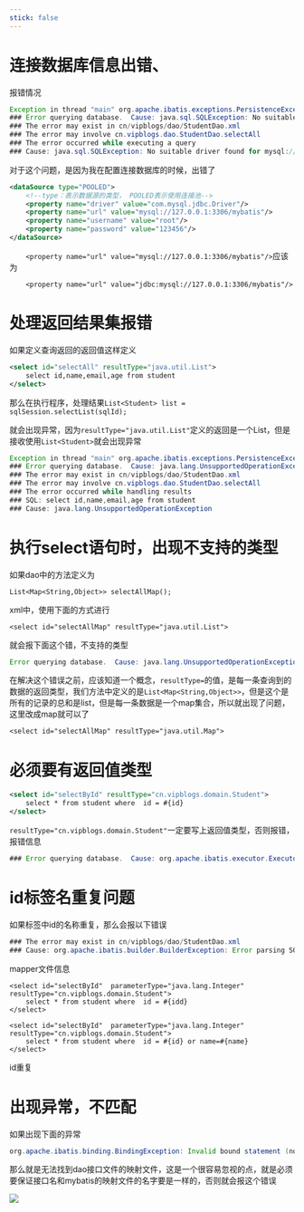 ```yaml
---
stick: false
---
```




# 连接数据库信息出错、



报错情况

```java
Exception in thread "main" org.apache.ibatis.exceptions.PersistenceException: 
### Error querying database.  Cause: java.sql.SQLException: No suitable driver found for mysql://127.0.0.1:3306/mybatis
### The error may exist in cn/vipblogs/dao/StudentDao.xml
### The error may involve cn.vipblogs.dao.StudentDao.selectAll
### The error occurred while executing a query
### Cause: java.sql.SQLException: No suitable driver found for mysql://127.0.0.1:3306/mybatis
```

对于这个问题，是因为我在配置连接数据库的时候，出错了

```xml
<dataSource type="POOLED">
    <!--type：表示数据源的类型， POOLED表示使用连接池-->
    <property name="driver" value="com.mysql.jdbc.Driver"/>
    <property name="url" value="mysql://127.0.0.1:3306/mybatis"/>
    <property name="username" value="root"/>
    <property name="password" value="123456"/>
</dataSource>
```



`    <property name="url" value="mysql://127.0.0.1:3306/mybatis"/>`应该为

`    <property name="url" value="jdbc:mysql://127.0.0.1:3306/mybatis"/>`







# 处理返回结果集报错



如果定义查询返回的返回值这样定义

```xml
<select id="selectAll" resultType="java.util.List">
    select id,name,email,age from student
</select>
```

那么在执行程序，处理结果`List<Student> list = sqlSession.selectList(sqlId);`

就会出现异常，因为`resultType="java.util.List"`定义的返回是一个List，但是接收使用`List<Student>`就会出现异常





```java
Exception in thread "main" org.apache.ibatis.exceptions.PersistenceException: 
### Error querying database.  Cause: java.lang.UnsupportedOperationException
### The error may exist in cn/vipblogs/dao/StudentDao.xml
### The error may involve cn.vipblogs.dao.StudentDao.selectAll
### The error occurred while handling results
### SQL: select id,name,email,age from student
### Cause: java.lang.UnsupportedOperationException
```







# 执行select语句时，出现不支持的类型



如果dao中的方法定义为

`List<Map<String,Object>> selectAllMap();`

xml中，使用下面的方式进行

`<select id="selectAllMap" resultType="java.util.List">`

就会报下面这个错，不支持的类型

```java
Error querying database.  Cause: java.lang.UnsupportedOperationException
```



在解决这个错误之前，应该知道一个概念，`resultType=`的值，是每一条查询到的数据的返回类型，我们方法中定义的是`List<Map<String,Object>>`，但是这个是所有的记录的总和是list，但是每一条数据是一个map集合，所以就出现了问题，这里改成map就可以了

`<select id="selectAllMap" resultType="java.util.Map">`





# 必须要有返回值类型

```xml
<select id="selectById" resultType="cn.vipblogs.domain.Student">
    select * from student where  id = #{id}
</select>
```

`resultType="cn.vipblogs.domain.Student"`一定要写上返回值类型，否则报错，报错信息

```java
### Error querying database.  Cause: org.apache.ibatis.executor.ExecutorException: A query was run and no Result Maps were found for the Mapped Statement 'cn.vipblogs.dao.StudentDao.selectById'.  It's likely that neither a Result Type nor a Result Map was specified.
```





# id标签名重复问题



如果标签中id的名称重复，那么会报以下错误

```java
### The error may exist in cn/vipblogs/dao/StudentDao.xml
### Cause: org.apache.ibatis.builder.BuilderException: Error parsing SQL Mapper Configuration. Cause: org.apache.ibatis.builder.BuilderException: Error parsing Mapper XML. The XML location is 'cn/vipblogs/dao/StudentDao.xml'. Cause: java.lang.IllegalArgumentException: Mapped Statements collection already contains value for cn.vipblogs.dao.StudentDao.selectById. please check cn/vipblogs/dao/StudentDao.xml and cn/vipblogs/dao/StudentDao.xml
```





mapper文件信息

```
<select id="selectById"  parameterType="java.lang.Integer" resultType="cn.vipblogs.domain.Student">
    select * from student where  id = #{idd}
</select>

<select id="selectById"  parameterType="java.lang.Integer" resultType="cn.vipblogs.domain.Student">
    select * from student where  id = #{id} or name=#{name}
</select>
```

id重复





# 出现异常，不匹配

如果出现下面的异常

```java
org.apache.ibatis.binding.BindingException: Invalid bound statement (not found): vin.cco.dao.GoodsDao.selectById
```

那么就是无法找到dao接口文件的映射文件，这是一个很容易忽视的点，就是必须要保证接口名和mybatis的映射文件的名字要是一样的，否则就会报这个错误

![](https://picture.xcye.xyz/image-20210522202336635.png)


